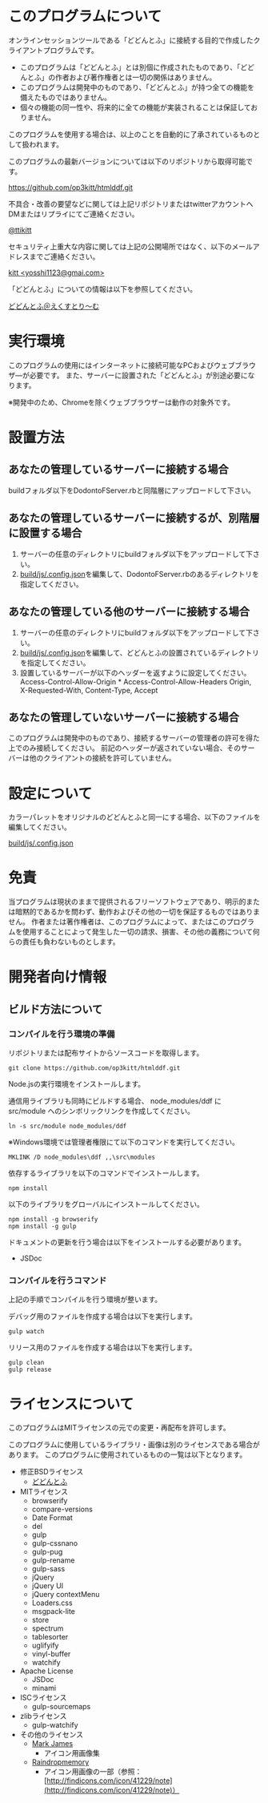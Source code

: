 # このプログラムについて

オンラインセッションツールである「どどんとふ」に接続する目的で作成したクライアントプログラムです。

* このプログラムは「どどんとふ」とは別個に作成されたものであり、「どどんとふ」の作者および著作権者とは一切の関係はありません。
* このプログラムは開発中のものであり、「どどんとふ」が持つ全ての機能を備えたものではありません。
* 個々の機能の同一性や、将来的に全ての機能が実装されることは保証しておりません。

このプログラムを使用する場合は、以上のことを自動的に了承されているものとして扱われます。

このプログラムの最新バージョンについては以下のリポジトリから取得可能です。

https://github.com/op3kitt/htmlddf.git

不具合・改善の要望などに関しては上記リポジトリまたはtwitterアカウントへDMまたはリプライにてご連絡ください。

[@ttikitt](https://twitter.com/ttikitt)

セキュリティ上重大な内容に関しては上記の公開場所ではなく、以下のメールアドレスまでご連絡ください。

[kitt &lt;yosshi1123@gmai.com&gt;](mailto:yosshi1123@gmai.com)

「どどんとふ」についての情報は以下を参照してください。

[どどんとふ＠えくすとり〜む](http://www.dodontof.com/)

# 実行環境

このプログラムの使用にはインターネットに接続可能なPCおよびウェブブラウザ―が必要です。
また、サーバーに設置された「どどんとふ」が別途必要になります。

※開発中のため、Chromeを除くウェブブラウザーは動作の対象外です。

# 設置方法

## あなたの管理しているサーバーに接続する場合

buildフォルダ以下をDodontoFServer.rbと同階層にアップロードして下さい。

## あなたの管理しているサーバーに接続するが、別階層に設置する場合

1. サーバーの任意のディレクトリにbuildフォルダ以下をアップロードして下さい。
2. [build/js/.config.json](build/js/.config.json)を編集して、DodontoFServer.rbのあるディレクトリを指定してください。

## あなたの管理している他のサーバーに接続する場合

1. サーバーの任意のディレクトリにbuildフォルダ以下をアップロードして下さい。
2. [build/js/.config.json](build/js/.config.json)を編集して、どどんとふの設置されているディレクトリを指定してください。
3. 設置しているサーバーが以下のヘッダーを返すように設定してください。
        Access-Control-Allow-Origin *
        Access-Control-Allow-Headers Origin, X-Requested-With, Content-Type, Accept

## あなたの管理していないサーバーに接続する場合

このプログラムは開発中のものであり、接続するサーバーの管理者の許可を得た上でのみ接続してください。
前記のヘッダーが返されていない場合、そのサーバーは他のクライアントの接続を許可していません。

# 設定について

カラーパレットをオリジナルのどどんとふと同一にする場合、以下のファイルを編集してください。

[build/js/.config.json](build/js/.config.json)

# 免責

当プログラムは現状のままで提供されるフリーソフトウェアであり、明示的または暗黙的であるかを問わず、動作およびその他の一切を保証するものではありません。
作者または著作権者は、このプログラムによって、またはこのプログラムを使用することによって発生した一切の請求、損害、その他の義務について何らの責任も負わないものとします。

# 開発者向け情報

## ビルド方法について

### コンパイルを行う環境の準備

リポジトリまたは配布サイトからソースコードを取得します。

```Shell
git clone https://github.com/op3kitt/htmlddf.git
```

Node.jsの実行環境をインストールします。

通信用ライブラリも同時にビルドする場合、
node\_modules/ddf に src/module へのシンボリックリンクを作成してください。

```Shell
ln -s src/module node_modules/ddf
```

※Windows環境では管理者権限にて以下のコマンドを実行してください。

```Batchfile
MKLINK /D node_modules\ddf ,,\src\modules
```

依存するライブラリを以下のコマンドでインストールします。

```Shell
npm install
```

以下のライブラリをグローバルにインストールしてください。

```Shell
npm install -g browserify
npm install -g gulp
```

ドキュメントの更新を行う場合は以下をインストールする必要があります。

* JSDoc

### コンパイルを行うコマンド

上記の手順でコンパイルを行う環境が整います。

デバッグ用のファイルを作成する場合は以下を実行します。

```Shell
gulp watch
```

リリース用のファイルを作成する場合は以下を実行します。

```Shell
gulp clean
gulp release
```

# ライセンスについて

このプログラムはMITライセンスの元での変更・再配布を許可します。

このプログラムに使用しているライブラリ・画像は別のライセンスである場合があります。
このプログラムに使用されているものの一覧は以下となります。

* 修正BSDライセンス
    * [どどんとふ](http://www.dodontof.com)
* MITライセンス
    * browserify
    * compare-versions
    * Date Format
    * del
    * gulp
    * gulp-cssnano
    * gulp-pug
    * gulp-rename
    * gulp-sass
    * jQuery
    * jQuery UI
    * jQuery contextMenu
    * Loaders.css
    * msgpack-lite
    * store
    * spectrum
    * tablesorter
    * uglifyify
    * vinyl-buffer
    * watchify
* Apache License
    * JSDoc
    * minami
* ISCライセンス
    * gulp-sourcemaps
* zlibライセンス
    * gulp-watchify
* その他のライセンス
    * [Mark James](http://www.famfamfam.com/lab/icons/silk/)
        * アイコン用画像集
    * [Raindropmemory](http://raindropmemory.deviantart.com/)
        * アイコン用画像の一部（参照：[http://findicons.com/icon/41229/note](http://findicons.com/icon/41229/note)）
